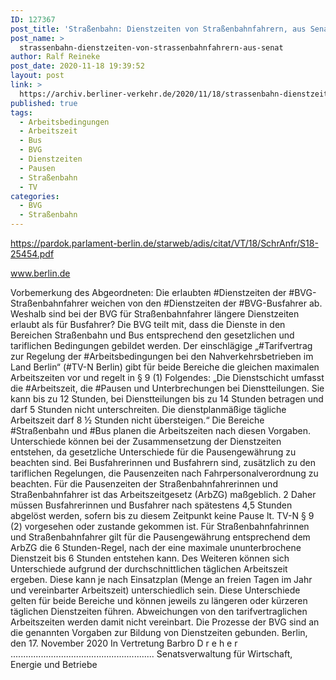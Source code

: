 ```yaml
---
ID: 127367
post_title: 'Straßenbahn: Dienstzeiten von Straßenbahnfahrern, aus Senat'
post_name: >
  strassenbahn-dienstzeiten-von-strassenbahnfahrern-aus-senat
author: Ralf Reineke
post_date: 2020-11-18 19:39:52
layout: post
link: >
  https://archiv.berliner-verkehr.de/2020/11/18/strassenbahn-dienstzeiten-von-strassenbahnfahrern-aus-senat/
published: true
tags:
  - Arbeitsbedingungen
  - Arbeitszeit
  - Bus
  - BVG
  - Dienstzeiten
  - Pausen
  - Straßenbahn
  - TV
categories:
  - BVG
  - Straßenbahn
---
```

https://pardok.parlament-berlin.de/starweb/adis/citat/VT/18/SchrAnfr/S18-25454.pdf

www.berlin.de

Vorbemerkung des Abgeordneten:
Die erlaubten #Dienstzeiten der #BVG-Straßenbahnfahrer weichen von den #Dienstzeiten der #BVG-Busfahrer ab.
Weshalb sind bei der BVG für Straßenbahnfahrer längere Dienstzeiten erlaubt als für Busfahrer?
Die BVG teilt mit, dass die Dienste in den Bereichen Straßenbahn und Bus entsprechend den gesetzlichen und tariflichen Bedingungen gebildet werden. Der einschlägige „#Tarifvertrag zur Regelung der #Arbeitsbedingungen bei den Nahverkehrsbetrieben im Land Berlin“ (#TV-N Berlin) gibt für beide Bereiche die gleichen maximalen
Arbeitszeiten vor und regelt in § 9 (1) Folgendes:
„Die Dienstschicht umfasst die #Arbeitszeit, die #Pausen und Unterbrechungen bei
Dienstteilungen. Sie kann bis zu 12 Stunden, bei Dienstteilungen bis zu 14 Stunden
betragen und darf 5 Stunden nicht unterschreiten. Die dienstplanmäßige tägliche Arbeitszeit darf 8 ½ Stunden nicht übersteigen.“
Die Bereiche #Straßenbahn und #Bus planen die Arbeitszeiten nach diesen Vorgaben.
Unterschiede können bei der Zusammensetzung der Dienstzeiten entstehen, da gesetzliche Unterschiede für die Pausengewährung zu beachten sind. Bei Busfahrerinnen und Busfahrern sind, zusätzlich zu den tariflichen Regelungen, die Pausenzeiten
nach Fahrpersonalverordnung zu beachten. Für die Pausenzeiten der Straßenbahnfahrerinnen und Straßenbahnfahrer ist das Arbeitszeitgesetz (ArbZG) maßgeblich.
2
Daher müssen Busfahrerinnen und Busfahrer nach spätestens 4,5 Stunden abgelöst
werden, sofern bis zu diesem Zeitpunkt keine Pause lt. TV-N § 9 (2) vorgesehen
oder zustande gekommen ist. Für Straßenbahnfahrinnen und Straßenbahnfahrer gilt
für die Pausengewährung entsprechend dem ArbZG die 6 Stunden-Regel, nach der
eine maximale ununterbrochene Dienstzeit bis 6 Stunden entstehen kann.
Des Weiteren können sich Unterschiede aufgrund der durchschnittlichen täglichen
Arbeitszeit ergeben. Diese kann je nach Einsatzplan (Menge an freien Tagen im Jahr
und vereinbarter Arbeitszeit) unterschiedlich sein. Diese Unterschiede gelten für beide Bereiche und können jeweils zu längeren oder kürzeren täglichen Dienstzeiten
führen. Abweichungen von den tarifvertraglichen Arbeitszeiten werden damit nicht
vereinbart. Die Prozesse der BVG sind an die genannten Vorgaben zur Bildung von
Dienstzeiten gebunden.
Berlin, den 17. November 2020
In Vertretung
Barbro D r e h e r
.........................................................
Senatsverwaltung für Wirtschaft,
Energie und Betriebe